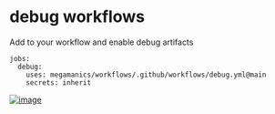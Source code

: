 # debug workflows

Add to your workflow and enable debug artifacts

```
jobs:
  debug:
    uses: megamanics/workflows/.github/workflows/debug.yml@main
    secrets: inherit
```

[![image](https://user-images.githubusercontent.com/10250297/183527692-19172322-1f35-40c5-92a1-6f092b6a7b73.png)](https://github.com/megamanics/workflows/actions/runs/2821480878)

